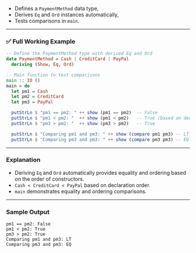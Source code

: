 

* Defines a `PaymentMethod` data type,
* Derives `Eq` and `Ord` instances automatically,
* Tests comparisons in `main`.

---

### ✅ Full Working Example

```haskell
-- Define the PaymentMethod type with derived Eq and Ord
data PaymentMethod = Cash | CreditCard | PayPal
  deriving (Show, Eq, Ord)

-- Main function to test comparisons
main :: IO ()
main = do
  let pm1 = Cash
  let pm2 = CreditCard
  let pm3 = PayPal

  putStrLn $ "pm1 == pm2: " ++ show (pm1 == pm2)  -- False
  putStrLn $ "pm1 < pm2: "  ++ show (pm1 < pm2)   -- True (based on declaration order)
  putStrLn $ "pm3 > pm2: "  ++ show (pm3 > pm2)   -- True

  putStrLn $ "Comparing pm1 and pm3: " ++ show (compare pm1 pm3) -- LT
  putStrLn $ "Comparing pm3 and pm3: " ++ show (compare pm3 pm3) -- EQ
```

---

### Explanation

* Deriving `Eq` and `Ord` automatically provides equality and ordering based on the order of constructors.
* `Cash < CreditCard < PayPal` based on declaration order.
* `main` demonstrates equality and ordering comparisons.

---

### Sample Output

```
pm1 == pm2: False
pm1 < pm2: True
pm3 > pm2: True
Comparing pm1 and pm3: LT
Comparing pm3 and pm3: EQ
```



